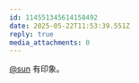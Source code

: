 ```yaml
---
id: 114551345614158492
date: 2025-05-22T11:53:39.551Z
reply: true
media_attachments: 0
---
```


[@sun](https://jiong.us/@sun) 有印象。

